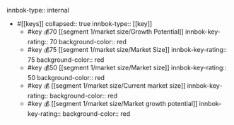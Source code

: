 innbok-type:: internal
- #[[keys]]
  collapsed:: true
  innbok-type:: [[key]]
  - #key 💰70 [[segment 1/market size/Growth Potential]]
    innbok-key-rating:: 70
    background-color:: red
  - #key 💰75 [[segment 1/market size/Market Size]]
    innbok-key-rating:: 75
    background-color:: red
  - #key 💰50 [[segment 1/market size/Market size]]
    innbok-key-rating:: 50
    background-color:: red
  - #key 💰 [[segment 1/market size/Current market size]]
    innbok-key-rating:: 
    background-color:: red
  - #key 💰 [[segment 1/market size/Market growth potential]]
    innbok-key-rating:: 
    background-color:: red



